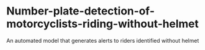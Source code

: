 # Number-plate-detection-of-motorcyclists-riding-without-helmet
An automated model that generates alerts to riders identified without helmet
